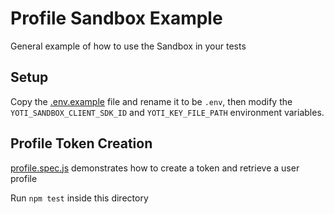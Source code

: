 # Profile Sandbox Example

General example of how to use the Sandbox in your tests

## Setup

Copy the [.env.example](.env.example) file and rename it to be `.env`, then modify the `YOTI_SANDBOX_CLIENT_SDK_ID` and `YOTI_KEY_FILE_PATH` environment variables.

## Profile Token Creation

[profile.spec.js](profile.spec.js) demonstrates how to create a token and retrieve a user profile

Run `npm test` inside this directory
